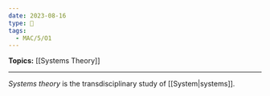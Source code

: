 ```yaml
---
date: 2023-08-16
type: 🧠
tags:
  - MAC/5/O1
---
```


**Topics:** [[Systems Theory]]

---

_Systems theory_ is the transdisciplinary study of [[System|systems]].
